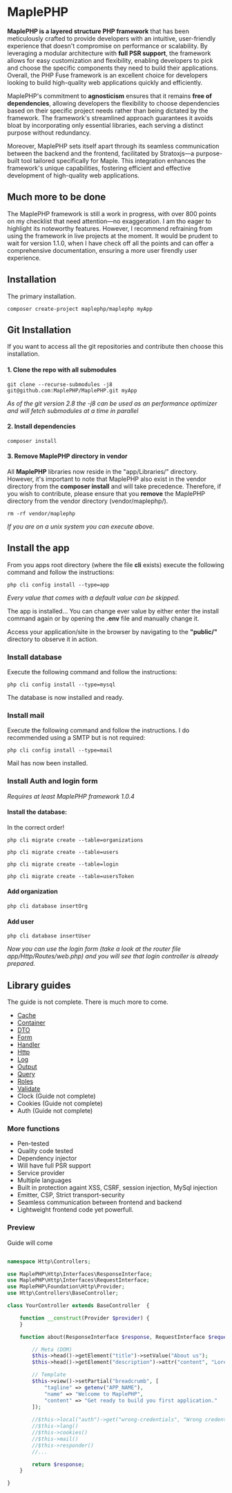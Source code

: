 # MaplePHP
**MaplePHP is a layered structure PHP framework** that has been meticulously crafted to provide developers with an intuitive, user-friendly experience that doesn't compromise on performance or scalability. By leveraging a modular architecture with **full PSR support**, the framework allows for easy customization and flexibility, enabling developers to pick and choose the specific components they need to build their applications. Overall, the PHP Fuse framework is an excellent choice for developers looking to build high-quality web applications quickly and efficiently.

MaplePHP's commitment to **agnosticism** ensures that it remains **free of dependencies**, allowing developers the flexibility to choose dependencies based on their specific project needs rather than being dictated by the framework. The framework's streamlined approach guarantees it avoids bloat by incorporating only essential libraries, each serving a distinct purpose without redundancy.

Moreover, MaplePHP sets itself apart through its seamless communication between the backend and the frontend, facilitated by Stratoxjs—a purpose-built tool tailored specifically for Maple. This integration enhances the framework's unique capabilities, fostering efficient and effective development of high-quality web applications.

## Much more to be done
The MaplePHP framework is still a work in progress, with over 800 points on my checklist that need attention—no exaggeration. I am tho eager to highlight its noteworthy features. However, I recommend refraining from using the framework in live projects at the moment. It would be prudent to wait for version 1.1.0, when I have check off all the points and can offer a comprehensive documentation, ensuring a more user firendly user experience.

## Installation
The primary installation.
```
composer create-project maplephp/maplephp myApp
```

## Git Installation
If you want to access all the git repositories and contribute then choose this installation.

#### 1. Clone the repo with all submodules
```
git clone --recurse-submodules -j8 git@github.com:MaplePHP/MaplePHP.git myApp
```
*As of the git version 2.8 the -j8 can be used as an performance optimizer and will fetch submodules at a time in parallel*

#### 2. Install dependencies
```
composer install
```
#### 3. Remove MaplePHP directory in vendor
All **MaplePHP** libraries now reside in the "app/Libraries/" directory. However, it's important to note that MaplePHP also exist in the vendor directory from the **composer install** and will take precedence. Therefore, if you wish to contribute, please ensure that you **remove** the MaplePHP directory from the vendor directory (vendor/maplephp/).
```
rm -rf vendor/maplephp
```
*If you are on a unix system you can execute above.*

## Install the app
From you apps root directory (where the file **cli** exists) execute the following command and follow the instructions:
```
php cli config install --type=app
```
*Every value that comes with a default value can be skipped.*

The app is installed... You can change ever value by either enter the install command again or by opening the **.env** file and manually change it.

Access your application/site in the browser by navigating to the **"public/"** directory to observe it in action.

### Install database
Execute the following command and follow the instructions:
```
php cli config install --type=mysql
```
The database is now installed and ready.

### Install mail
Execute the following command and follow the instructions. I do recommended using a SMTP but is not required:
```
php cli config install --type=mail
```
Mail has now been installed.

### Install Auth and login form
*Requires at least MaplePHP framework 1.0.4*
#### Install the database:
In the correct order!
```
php cli migrate create --table=organizations
```
```
php cli migrate create --table=users
```
```
php cli migrate create --table=login
```
```
php cli migrate create --table=usersToken
```
#### Add organization
```
php cli database insertOrg
```
#### Add user
```
php cli database insertUser
```
*Now you can use the login form (take a look at the router file app/Http/Routes/web.php) and you will see that login controller is already prepared.*

## Library guides
The guide is not complete. There is much more to come.
 - [Cache](https://github.com/MaplePHP/Cache)
 - [Container](https://github.com/MaplePHP/Container)
 - [DTO](https://github.com/MaplePHP/DTO)
 - [Form](https://github.com/MaplePHP/Form)
 - [Handler](https://github.com/MaplePHP/Handler)
 - [Http](https://github.com/MaplePHP/Http)
 - [Log](https://github.com/MaplePHP/Log)
 - [Output](https://github.com/MaplePHP/SwiftRender)
 - [Query](https://github.com/MaplePHP/Query)
 - [Roles](https://github.com/MaplePHP/Roles)
 - [Validate](https://github.com/MaplePHP/Validate)
 - Clock (Guide not complete)
 - Cookies (Guide not complete)
 - Auth (Guide not complete)
 
### More functions
- Pen-tested
- Quality code tested
- Dependency injector 
- Will have full PSR support
- Service provider
- Multiple languages
- Built in protection againt XSS, CSRF, session injection, MySql injection
- Emitter, CSP, Strict transport-security
- Seamless communication between frontend and backend
- Lightweight frontend code yet powerfull.



### Preview
Guide will come
```php

namespace Http\Controllers;

use MaplePHP\Http\Interfaces\ResponseInterface;
use MaplePHP\Http\Interfaces\RequestInterface;
use MaplePHP\Foundation\Http\Provider;
use Http\Controllers\BaseController;

class YourController extends BaseController  {

    function __construct(Provider $provider) {
    }

    function about(ResponseInterface $response, RequestInterface $request) {

        // Meta (DOM)
        $this->head()->getElement("title")->setValue("About us");
        $this->head()->getElement("description")->attr("content", "Lorem ipum dolor");

        // Template
        $this->view()->setPartial("breadcrumb", [
            "tagline" => getenv("APP_NAME"),
            "name" => "Welcome to MaplePHP",
            "content" => "Get ready to build you first application."
        ]);
        
        //$this->local("auth")->get("wrong-credentials", "Wrong credentials"); // Static translate
        //$this->lang()
        //$this->cookies()
        //$this->mail()
        //$this->responder()
        //...

        return $response;
    }

}
```
